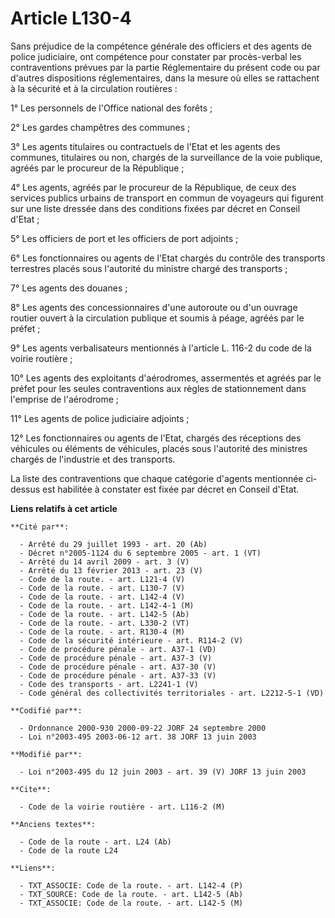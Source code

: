 # Article L130-4

Sans préjudice de la compétence générale des officiers et des agents de police judiciaire, ont compétence pour constater par
procès-verbal les contraventions prévues par la partie Réglementaire du présent code ou par d'autres dispositions
réglementaires, dans la mesure où elles se rattachent à la sécurité et à la circulation routières :

1° Les personnels de l'Office national des forêts ;

2° Les gardes champêtres des communes ;

3° Les agents titulaires ou contractuels de l'Etat et les agents des communes, titulaires ou non, chargés de la surveillance
de la voie publique, agréés par le procureur de la République ;

4° Les agents, agréés par le procureur de la République, de ceux des services publics urbains de transport en commun de
voyageurs qui figurent sur une liste dressée dans des conditions fixées par décret en Conseil d'Etat ;

5° Les officiers de port et les officiers de port adjoints ;

6° Les fonctionnaires ou agents de l'Etat chargés du contrôle des transports terrestres placés sous l'autorité du ministre
chargé des transports ;

7° Les agents des douanes ;

8° Les agents des concessionnaires d'une autoroute ou d'un ouvrage routier ouvert à la circulation publique et soumis à
péage, agréés par le préfet ;

9° Les agents verbalisateurs mentionnés à l'article L. 116-2 du code de la voirie routière ;

10° Les agents des exploitants d'aérodromes, assermentés et agréés par le préfet pour les seules contraventions aux règles de
stationnement dans l'emprise de l'aérodrome ;

11° Les agents de police judiciaire adjoints ;

12° Les fonctionnaires ou agents de l'Etat, chargés des réceptions des véhicules ou éléments de véhicules, placés sous
l'autorité des ministres chargés de l'industrie et des transports.

La liste des contraventions que chaque catégorie d'agents mentionnée ci-dessus est habilitée à constater est fixée par décret
en Conseil d'Etat.

**Liens relatifs à cet article**

	**Cité par**:

	  - Arrêté du 29 juillet 1993 - art. 20 (Ab)
	  - Décret n°2005-1124 du 6 septembre 2005 - art. 1 (VT)
	  - Arrêté du 14 avril 2009 - art. 3 (V)
	  - Arrêté du 13 février 2013 - art. 23 (V)
	  - Code de la route. - art. L121-4 (V)
	  - Code de la route. - art. L130-7 (V)
	  - Code de la route. - art. L142-4 (V)
	  - Code de la route. - art. L142-4-1 (M)
	  - Code de la route. - art. L142-5 (Ab)
	  - Code de la route. - art. L330-2 (VT)
	  - Code de la route. - art. R130-4 (M)
	  - Code de la sécurité intérieure - art. R114-2 (V)
	  - Code de procédure pénale - art. A37-1 (VD)
	  - Code de procédure pénale - art. A37-3 (V)
	  - Code de procédure pénale - art. A37-30 (V)
	  - Code de procédure pénale - art. A37-33 (V)
	  - Code des transports - art. L2241-1 (V)
	  - Code général des collectivités territoriales - art. L2212-5-1 (VD)

	**Codifié par**:

	  - Ordonnance 2000-930 2000-09-22 JORF 24 septembre 2000
	  - Loi n°2003-495 2003-06-12 art. 38 JORF 13 juin 2003

	**Modifié par**:

	  - Loi n°2003-495 du 12 juin 2003 - art. 39 (V) JORF 13 juin 2003

	**Cite**:

	  - Code de la voirie routière - art. L116-2 (M)

	**Anciens textes**:

	  - Code de la route - art. L24 (Ab)
	  - Code de la route L24

	**Liens**:

	  - TXT_ASSOCIE: Code de la route. - art. L142-4 (P)
	  - TXT_SOURCE: Code de la route. - art. L142-5 (Ab)
	  - TXT_ASSOCIE: Code de la route. - art. L142-5 (M)

